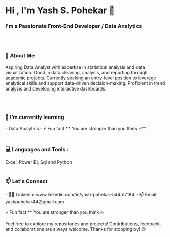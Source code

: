 <h1 align="Left">Hi , I'm Yash S. Pohekar 👋 </h1>
<h3 align="Left">I'm a Passionate Front-End Developer / Data Analytics </h3>
<br></br>

<h3 align="Left">🚀 About Me </h3>
<p>Aspiring Data Analyst with expertise in statistical analysis and data visualization. Good in data cleaning, analysis, and reporting through academic projects. Currently seeking an entry-level position to leverage analytical skills and support data-driven decision-making. Proficient in trend analysis and developing interactive dashboards.</p>
<br></br>

<h3 align="Left">🌱 I’m currently learning </h3>
- Data Analytics 
- ⚡ Fun fact ** You are stronger than you think 🔥**
<br></br>

<h3 align="Left">💻 Languages and Tools :</h3>
 Excel, Power BI, Sql and Python 
<br></br>

<h3 align="Left">📫 Let's Connect</h3>
- 👨‍💻 Linkedin: www.linkedin.com/in/yash-pohekar-544a17184
- 📫 Email: yashpohekar44@gmail.com

  
⚡ Fun fact ** You are stronger than you think 🔥

Feel free to explore my repositories and projects! Contributions, feedback, and collaborations are always welcome.
Thanks for stopping by! 😊

